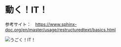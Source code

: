 # 動く！IT！

参考サイト：　https://www.sphinx-doc.org/en/master/usage/restructuredtext/basics.html

![うごく！IT！](https://i.imgur.com/Hhf1tow.png)